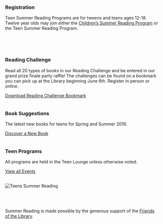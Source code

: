 <div class="row margin-bottom">
<div class="col-md-8">

### Registration
Teen Summer Reading Programs are for tweens and teens ages 12-18. Twelve year olds may join either the [Children’s Summer Reading Program](/summerreading "Children's Library Summer Reading") or the Teen Summer Reading Program.

<p>
<a href="https://dlchildrenslibrary.wufoo.com/forms/p128ee0i1fnt8u0/" class="btn-u btn-primary" style="text-decoration:none; color:#fff;">Register for Teen Summer Reading</a>
</p>
<br />

### Reading Challenge
Read all 20 types of books in our Reading Challenge and be entered in our grand prize finale party raffle! The challenges can be found on a bookmark you can pick up at the Library beginning June 6th. Register in person or online.

[Download Reading Challenge Bookmark](/uploads/departments/youth/summer_reading/darien_olympians_teens_challenge_bookmark.pdf "Teen Challenges")
<br />
<br />

### Book Suggestions
The latest new books for teens for Spring and Summer 2016. 

[Discover a New Book](/uploads/departments/youth/summer_reading/2016_SR_list_teens.pdf "Teen Summer Reading Suggestions")
<br />
<br />

### Teen Programs
All programs are held in the Teen Lounge unless otherwise noted. 

[View all Events](/tag?search=teens&filter=Event "View all Events")
<br />
<br />

</div>
<div class="col-md-4">
<img class="img-responsive center-block" src="/uploads/departments/youth/summer_reading/2016_teens_summer_reading_cover.jpg" alt="Teens Summer Reading" />
<br />
<br />

</div>
</div>

<br />
<br />

Summer Reading is made possible by the generous support of the [Friends of the Library](/friends "Friends of the Library").
